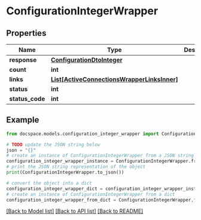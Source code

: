 # ConfigurationIntegerWrapper


## Properties

Name | Type | Description | Notes
------------ | ------------- | ------------- | -------------
**response** | [**ConfigurationDtoInteger**](ConfigurationDtoInteger.md) |  | [optional] 
**count** | **int** |  | [optional] 
**links** | [**List[ActiveConnectionsWrapperLinksInner]**](ActiveConnectionsWrapperLinksInner.md) |  | [optional] 
**status** | **int** |  | [optional] 
**status_code** | **int** |  | [optional] 

## Example

```python
from docspace.models.configuration_integer_wrapper import ConfigurationIntegerWrapper

# TODO update the JSON string below
json = "{}"
# create an instance of ConfigurationIntegerWrapper from a JSON string
configuration_integer_wrapper_instance = ConfigurationIntegerWrapper.from_json(json)
# print the JSON string representation of the object
print(ConfigurationIntegerWrapper.to_json())

# convert the object into a dict
configuration_integer_wrapper_dict = configuration_integer_wrapper_instance.to_dict()
# create an instance of ConfigurationIntegerWrapper from a dict
configuration_integer_wrapper_from_dict = ConfigurationIntegerWrapper.from_dict(configuration_integer_wrapper_dict)
```
[[Back to Model list]](../README.md#documentation-for-models) [[Back to API list]](../README.md#documentation-for-api-endpoints) [[Back to README]](../README.md)


